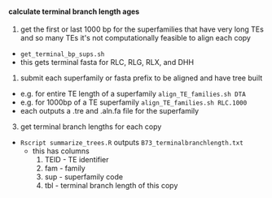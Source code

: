 #### calculate terminal branch length ages

1. get the first or last 1000 bp for the superfamilies that have very long TEs and so many TEs it's not computationally feasible to align each copy
  - `get_terminal_bp_sups.sh`
  - this gets terminal fasta for RLC, RLG, RLX, and DHH

1. submit each superfamily or fasta prefix to be aligned and have tree built
  - e.g. for entire TE length of a superfamily `align_TE_families.sh DTA`
  - e.g. for 1000bp of a TE superfamily `align_TE_families.sh RLC.1000`
  - each outputs a .tre and .aln.fa file for the superfamily
  
3. get terminal branch lengths for each copy
  - `Rscript summarize_trees.R` outputs `B73_terminalbranchlength.txt`
    - this has columns
      1. TEID - TE identifier
      2. fam - family
      3. sup - superfamily code
      4. tbl - terminal branch length of this copy
